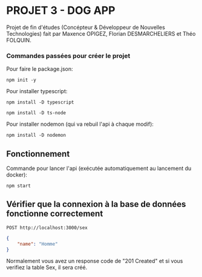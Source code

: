 # PROJET 3 - DOG APP

Projet de fin d'études (Concépteur & Développeur de Nouvelles Technologies) fait par Maxence OPIGEZ, Florian DESMARCHELIERS et Théo FOLQUIN.

### Commandes passées pour créer le projet

Pour faire le package.json:
```
npm init -y
```

Pour installer typescript:
```
npm install -D typescript
```
```
npm install -D ts-node
```
Pour installer nodemon (qui va rebuil l'api à chaque modif):
```
npm install -D nodemon
```

## Fonctionnement

Commande pour lancer l'api (exécutée automatiquement au lancement du docker):
```
npm start
```

## Vérifier que la connexion à la base de données fonctionne correctement

```http
POST http://localhost:3000/sex
```

```json
{
    "name": "Homme"
}
```
Normalement vous avez un response code de "201 Created" et si vous verifiez la table Sex, il sera créé.